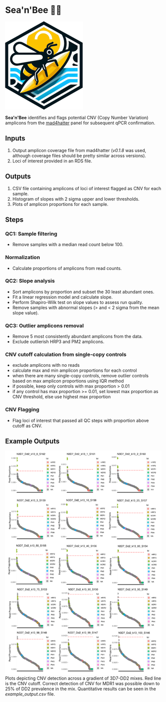 # Sea'n'Bee 🌊🐝

![logo](https://github.com/manuelgug/CNV_detection/blob/main/seanbee_Logo_.png)

__Sea'n'Bee__ identifies and flags potential CNV (Copy Number Variation) amplicons from the [mad4hatter](https://github.com/EPPIcenter/mad4hatter) panel for subsequent qPCR confirmation.

## Inputs
1. Output amplicon coverage file from mad4hatter (*v0.1.8* was used, although coverage files should be pretty similar across versions).
2. Loci of interest provided in an RDS file.

## Outputs
1. CSV file containing amplicons of loci of interest flagged as CNV for each sample.
2. Histogram of slopes with 2 sigma upper and lower thresholds.
3. Plots of amplicon proportions for each sample.

## Steps

### QC1: Sample filtering
- Remove samples with a median read count below 100.

### Normalization
- Calculate proportions of amplicons from read counts.

### QC2: Slope analysis
- Sort amplicons by proportion and subset the 30 least abundant ones.
- Fit a linear regression model and calculate slope.
- Perform Shapiro-Wilk test on slope values to assess run quality.
- Remove samples with abnormal slopes (> and < 2 sigma from the mean slope value).

### QC3: Outlier amplicons removal
- Remove 5 most consistently abundant amplicons from the data.
- Exclude outlierish HRP3 and PM2 amplicons.

### CNV cutoff calculation from single-copy controls
- exclude amplicons with no reads
- calculate max and min amplicon proportions for each control
- when there are many single-copy controls, remove outlier controls based on max amplicon proportions using IQR method
- if possible, keep only controls with max proportion > 0.01
- if any control has max proportion >= 0.01, set lowest max proportion as CNV threshold, else use highest max proportion

### CNV Flagging
- Flag loci of interest that passed all QC steps with proportion above cutoff as CNV.

## Example Outputs

![logo](https://github.com/manuelgug/CNV_detection/blob/main/dd2_gradient.png)
Plots depicting CNV detection across a gradient of 3D7-DD2 mixes. Red line is the CNV cutoff. Correct detection of CNV for MDR1 was possible down to 25% of DD2 prevalence in the mix. Quantitative results can be seen in the *example_output.csv* file.
